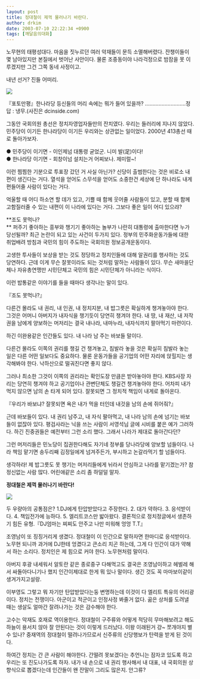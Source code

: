 ```yaml
---
layout: post
title: 정대철이 제꺽 물러나기 바란다.
author: drkim
date: 2003-07-10 22:22:34 +0900
tags: [깨달음의대화]
---
```

노무현의 태평성대다. 마음을 짓누르던 여러 악재들이 문득 소멸해버렸다. 잔챙이들이 몇 남아있지만 본질에서 벗어난 사안이다. 물론 조중동이야 나라걱정으로 밤잠을 못 이루겠지만 그건 그쪽 동네 사정이고. 

내년 선거? 진들 어떠리. 


  ![](http://drkimz.com/technote/board/board/upimg/1057824707.jpg)


  『포토만평』한나라당 등신들의 머리 속에는 뭐가 들어 있을까? ...........................정답 : 냉무.(사진은 dcinside.com)


그동안 국회의원 총선은 정치자영업자들만의 잔치였다. 우리는 들러리에 지나지 않았다. 민주당이 이기든 한나라당이 이기든 우리와는 상관없는 일이었다. 2000년 413총선 때로 돌아가보자. 

● 민주당이 이기면 - 이인제넘 대통령 굳었군. 니미 발(足)이다!  
● 한나라당 이기면 - 회창이넘 설치는거 어찌보나. 제미럴~!

이런 찜찜한 기분으로 투표장 갔던 거 사실 아닌가? 신당이 출범한다는 것은 비로소 내편이 생긴다는 거다. 열석을 얻어도 스무석을 얻어도 소중한건 세상에 단 하나라도 내게 편들어줄 사람이 있다는 거다. 

억울할 때 어디 하소연 할 데가 있고, 기쁠 때 함께 웃어줄 사람들이 있고, 분할 때 함께 고함질러줄 수 있는 내편이 이 나라에 있다는 거다. 그보다 좋은 일이 어디 있으랴?

**조도 못먹나?  
** 퍼주기 좋아하는 흥부와 챙기기 좋아하는 놀부가 나란히 대통령에 출마한다면 누가 당선될까? 최근 논란이 되고 있는 사건이 두가지 있다. 정부의 민주화운동가들에 대한 취업배려 방침과 국민의 힘이 주도하는 국회의원 정보공개운동이다. 

고생한 투사들이 보상을 받는 것도 정당하고 정치인들에 대해 알권리를 행사하는 것도 당연하다. 근데 이게 무슨 잘못이라도 되는 것처럼 말하는 사람들이 있다. 무슨 새마을단체나 자유총연맹만 시민단체고 국민의 힘은 시민단체가 아니라는 식이다. 

이런 밥통같은 이야기를 들을 때마다 생각나는 말이 있다.

『조도 못먹나?』

다른건 몰라도 내 권리, 내 인권, 내 정치지분, 내 밥그릇은 확실하게 챙겨놓아야 한다. 그것은 어머니 아버지가 내자식을 챙기듯이 당연히 챙겨야 한다. 내 땅, 내 재산, 내 저작권을 남에게 양보하는 머저리는 결국 내나라, 내마누라, 내자식까지 팔아먹기 마련이다. 

하긴 이완용같은 인간들도 있다. 내 나라 남 주는 바보들 말이다. 

다른건 몰라도 이쪽의 권리를 챙길 건 챙겨놓고, 침발라 놓을 것은 확실히 침발라 놓는 일은 다른 어떤 일보다도 중요하다. 물론 운동가들을 공기업의 어떤 자리에 앉힐지는 생각해봐야 한다. 낙하산으로 떨궈진다면 좋지 않다.

그러나 최소한 그것이 이쪽의 권리라는 확인도장 만큼은 받아놓아야 한다. KBS사장 자리는 당연히 챙겨야 하고 공기업이나 관변단체도 챙길건 챙겨놓아야 한다. 어차피 내가 먹지 않으면 남의 손 타게 되어 있다. 잘못되면 그 정치적 책임이 내게로 돌아온다. 

『우리가 바보냐? 잘못되면 욕은 내가 먹을 터인데 내것을 남의 손에 쥐어줘?』

근데 바보들이 있다. 내 권리 남주고, 내 자식 팔아먹고, 내 나라 남의 손에 넘기는 바보들이 없잖아 있다. 평검사라는 닉을 쓰는 사람이 서영석님 글에 시비를 붙은 예가 그러하다. 하긴 진중권들은 예전부터 그런 소리 했다. 그래서 나라가 제대로 돌아간다던?

그런 머저리들은 민노당이 집권한다해도 자기네 정부를 당나라당에 양보할 넘들이다. 나라 책임 맡기면 송두리째 김정일에게 넘겨주든가, 부시하고 논갈라먹기 할 넘들이다. 

생각하라! 제 밥그릇도 못 챙기는 머저리들에게 뉘라서 안심하고 나라를 맡기겠는가? 참 정신없는 사람 많다. 어린애같은 소리 좀 하덜덜 말자. 

**정대철은 제꺽 물러나기 바란다!**


  ![](http://drkimz.com/technote/board/private/upimg/1057890091.jpg)


  두 우량아의 공통점은? 1.DJ에게 탄압받았다고 주장한다. 2. 대가 약하다. 3. 응석받이다. 4. 책임전가에 능하다. 5. 엘리트코스만 밟아왔다. 결론적으로 정치정글에서 생존하기 힘든 유형.『DJ엄마는 찌찌도 안주고 나만 미워해 엉엉 T.T』


  
조영남이 또 징징거리게 생겼다. 정대철이 이 인간으로 말하자면 한마디로 응석받이다. 노무현 되니까 과거에 DJ한테 엉겼다고 큰소리 치곤 하는데, 그게 다 인간이 대가 약해서 하는 소리다. 정치인은 제 힘으로 커야 한다. 노무현처럼 말이다. 

아버지 후광 내세워서 알토란 같은 종로중구 다해먹고도 결국은 조영남이하고 헤벌레 해서 싸돌아다니기나 했지 인간이제대로 한게 뭐 있나 말이다. 생긴 것도 꼭 마마보이같이 생겨가지고설랑. 

이부영도 그렇고 뭐 자기만 탄압받았다는둥 변명하는데 이것이 다 엘리트 특유의 어리광이다. 정치는 전쟁이다. 아군이고 적군이고 인정사정 봐줄거 없다. 곪은 상처를 도려낼 때는 생살도 얼마간 잘려나가는 것은 감수해야 한다. 

고수는 악재도 호재로 역이용한다. 정대철이 구주류와 어떻게 적당히 무마해보려고 해도 하늘이 용서치 않아 잘 안된다는 것이 이렇게 드러났다. 이왕 이래된거 걍~ 쪼개야지 별 수 있나? 중재역의 정대철이 떨려나가므로서 신주류의 신당행보가 탄력을 받게 된 것이다. 

하여간 정치는 간 큰 사람이 해야한다. 간떨려 못보겠다는 추언니는 잠자코 있도록 하고 우리는 또 진도나가도록 하자. 내가 내 손으로 내 권리 행사해서 내 대표, 내 국회의원 상향식으로 뽑겠다는데 인간들이 왠 잔말이 그리도 많은지. 안그류?